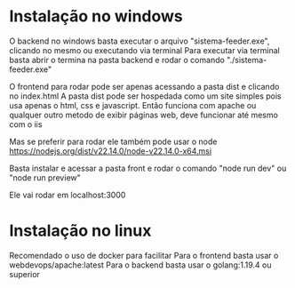 

# Instalação no windows

O backend no windows basta executar o arquivo "sistema-feeder.exe", clicando no mesmo ou executando via terminal 
Para executar via terminal basta abrir o termina na pasta backend e rodar o comando "./sistema-feeder.exe"

O frontend para rodar pode ser apenas acessando a pasta dist e clicando no index.html
A pasta dist pode ser hospedada como um site simples pois usa apenas o html, css e javascript.
Então funciona com apache ou qualquer outro metodo de exibir páginas web, deve funcionar até mesmo com o iis

Mas se preferir para rodar ele também pode usar o node
https://nodejs.org/dist/v22.14.0/node-v22.14.0-x64.msi

Basta instalar e acessar a pasta front e rodar o comando 
"node run dev" ou "node run preview"

Ele vai rodar em localhost:3000

# Instalação no linux

Recomendado o uso de docker para facilitar
Para o frontend basta usar o webdevops/apache:latest
Para o backend basta usar o golang:1.19.4 ou superior
